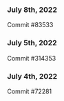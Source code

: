 ### July 8th, 2022

Commit #83533

### July 5th, 2022

Commit #314353


### July 4th, 2022

Commit #72281
